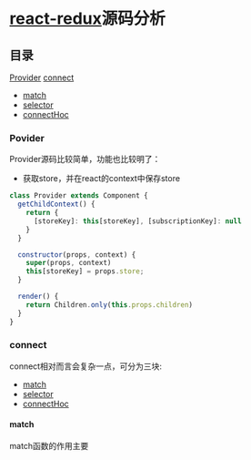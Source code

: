 # [react-redux](https://github.com/reduxjs/react-redux)源码分析 

## 目录
[Provider](#Povider) 
[connect](#connect)
- [match](#match)
- [selector](#selector)
- [connectHoc](#connectHoc)
### Povider
Provider源码比较简单，功能也比较明了：
* 获取store，并在react的context中保存store

```jsx
class Provider extends Component {
  getChildContext() {
    return { 
      [storeKey]: this[storeKey], [subscriptionKey]: null 
    }
  }

  constructor(props, context) {
    super(props, context)
    this[storeKey] = props.store;
  }

  render() {
    return Children.only(this.props.children)
  }
}
```
### connect
connect相对而言会复杂一点，可分为三块:
* [match](#match)
* [selector](#selector)
* [connectHoc](#connectHoc)
#### match
match函数的作用主要